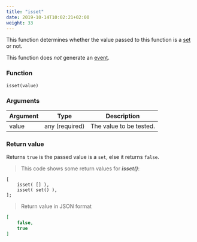 ```yaml
---
title: "isset"
date: 2019-10-14T10:02:21+02:00
weight: 33
---
```


This function determines whether the value passed to this function
is a [set](../../data-types/set-type) or not.

This function does *not* generate an [event](../../events).

### Function
`isset(value)`

### Arguments
Argument | Type | Description
-------- | ---- | -----------
value | any (required) | The value to be tested.

### Return value
Returns `true` is the passed value is a `set`, else it returns `false`.

> This code shows some return values for ***isset()***:

```thingsdb,json_response
[
    isset( [] ),
    isset( set() ),
];
```

> Return value in JSON format

```json
[
    false,
    true
]
```
